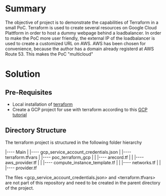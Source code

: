 # Summary

The objective of project is to demonstrate the capabilities of Terraform in a small PoC. Terraform is used
to create several resources on Google Cloud Plattform in order to host a dummy webpage behind a loadbalancer.
In order to make the PoC more user friendly, the external IP of the loadbalancer is used to create a customized
URL on AWS. AWS has been chosen for convenience, because the author has a domain already registerd at AWS Route 53. This makes the PoC "multicloud"



# Solution

## Pre-Requisites

* Local installation of [terraform](https://www.terraform.io/intro/index.html)
* Create a GCP project for use with terraform according to this [GCP tutorial](https://cloud.google.com/community/tutorials/managing-gcp-projects-with-terraform)


## Directory Structure

The terraform project is structured in the following folder hierarchy

|---- Main
|     |---- gcp_service_account_credentials.json
|     |---- terraform.tfvars
|     |---- poc_terraform_gcp
|     |     |---- arecord.tf
|     |     |---- aws_provider.tf 
|     |     |---- compute_instance_template.tf
|     |     |---- networks.tf
|     |     |---- provider.tf



The files <gcp_service_account_credentials.json> and <terraform.tfvars> are not part of this repository and
need to be created in the parent directory of the project.

